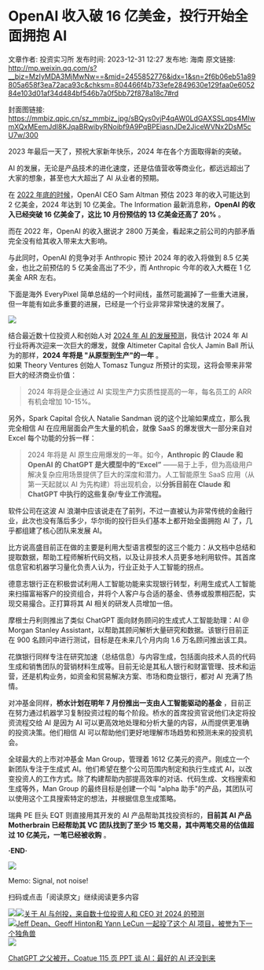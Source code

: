 # OpenAI 收入破 16 亿美金，投行开始全面拥抱 AI

文章作者: 投资实习所
发布时间: 2023-12-31 12:27
发布地: 海南
原文链接: http://mp.weixin.qq.com/s?__biz=MzIyMDA3MjMwNw==&mid=2455852776&idx=1&sn=2f6b06eb51a89805a658f3ea72aca93c&chksm=804466f4b733efe2849630e129faa0e605284e103d01af34d484bf546b7a0f5bb72f878a18c7#rd

封面图链接: https://mmbiz.qpic.cn/sz_mmbiz_jpg/sBQys0vjP4qAW0LdGAXSSLqps4MIwmXQxMEemJdI8KJqaBRwibyRNoibf9A9PqBPEiasnJDe2JiceWVNx2DsM5cU7w/300

2023 年最后一天了，预祝大家新年快乐，2024 年在各个方面取得新的突破。

AI 的发展，无论是产品技术的进化速度，还是估值营收等商业化，都远远超出了大家的想象，甚至也大大超出了 AI 从业者的预期。

在 [2022
年底的时候](http://mp.weixin.qq.com/s?__biz=MzIyMDA3MjMwNw==&mid=2455850409&idx=1&sn=e5a6198d24eba75c49b4a361bb9e469a&chksm=80447db5b733f4a37376b065c27ecba85807bb39185d7bdd492c59cd3607b6cdcfc8e103c045&scene=21#wechat_redirect)，OpenAI
CEO Sam Altman 预估 2023 年的收入可能达到 2 亿美金，2024 年达到 10 亿美金。The Information
最新消息称，**OpenAI 的收入已经突破 16 亿美金了，这比 10 月份预估的 13 亿美金还高了 20%** 。

而在 2022 年，OpenAI 的收入据说才 2800 万美金，看起来之前公司的内部矛盾完全没有给其收入带来太大影响。

与此同时，OpenAI 的竞争对手 Anthropic 预计 2024 年的收入将做到 8.5 亿美金，也比之前预估的 5 亿美金高出了不少，而
Anthropic 今年的收入大概在 1 亿美金 ARR 左右。

下面是海外 EveryPixel 简单总结的一个时间线，虽然可能漏掉了一些重大进展，但一年能有如此多重要的进展，已经是一个行业非常非常快速的发展了。

![](https://mmbiz.qpic.cn/sz_mmbiz_jpg/sBQys0vjP4qAW0LdGAXSSLqps4MIwmXQSQnGx1qvVGicBw3icMZH4rF4ltrMXhXvV59N2Vj1vwySUN4TAF55gMeA/640?wx_fmt=jpeg&from=appmsg)

结合最近数十位投资人和创始人对 [2024 年 AI
的发展预测](http://mp.weixin.qq.com/s?__biz=MzIyMDA3MjMwNw==&mid=2455852748&idx=1&sn=ccddb4f569881e550382336247b7edb0&chksm=804466d0b733efc62cc4597961f9bd1cebb51db922724d204ce248d131f6c9be5317c01469a4&scene=21#wechat_redirect)，我估计
2024 年 AI 行业将再次迎来一次巨大的爆发，就像 Altimeter Capital 合伙人 Jamin Ball 所认为的那样，**2024 年将是
"从原型到生产"的一年** 。  
如果 Theory Ventures 创始人 Tomasz Tunguz 所预计的实现，这将会带来非常巨大的经济商业价值：

> 2024 年将是企业通过 AI 实现生产力实质性提高的一年，每名员工的 ARR 有机会增加 10-15%。

另外，Spark Capital 合伙人 Natalie Sandman 说的这个比喻如果成立，那么我完全相信 AI 在应用层面会产生大量的机会，就像
SaaS 的爆发很大一部分来自对 Excel 每个功能的分拆一样：

> 2024 年将是 AI 原生应用爆发的一年。如今，**Anthropic 的 Claude 和 OpenAI 的 ChatGPT
> 是大模型中的“Excel”** ——易于上手，但为高级用户解决复杂应用场景提供了巨大的深度和潜力。人工智能原生 SaaS 应用（从第一天起就以 AI
> 为先构建）将出现机会，以**分拆目前在 Claude 和 ChatGPT 中执行的这些复杂/专业工作流程。**

软件公司在这波 AI 浪潮中应该说走在了前列，不过一直被认为非常传统的金融行业，此次也没有落后多少，华尔街的投行巨头们基本上都开始全面拥抱 AI
了，几乎都组建了核心团队来发展 AI。

比方说高盛目前正在做的主要是利用大型语言模型的这三个能力：从文档中总结和提取数据，帮助工程师解析代码文档，以及让非技术人员更多地利用软件。其首席信息官和机器学习量化负责人认为，行业正处于人工智能的拐点。

德意志银行正在积极尝试利用人工智能功能来实现银行转型，利用生成式人工智能来扫描富裕客户的投资组合，并将个人客户与合适的基金、债券或股票相匹配，实现交易撮合。正打算将其
AI 相关的研发人员增加一倍。

摩根士丹利则推出了类似 ChatGPT 面向财务顾问的生成式人工智能助理：AI @ Morgan Stanley
Assistant，以帮助其顾问解析大量研究和数据。该银行目前正在 900 名顾问中进行测试，目标是在未来几个月内向 1.6 万名顾问推出该工具。

花旗银行同样专注在研究加速（总结信息）与内容生成，包括面向技术人员的代码生成和销售团队的营销材料生成等。目前无论是其私人银行和财富管理、技术和运营，还是机构业务，如资金和贸易解决方案、市场和商业银行，都对
AI 充满了热情。

对冲基金同样，**桥水计划在明年 7 月份推出一支由人工智能驱动的基金**
，目前正在努力通过机器学习复制投资过程的每个阶段。桥水的首席投资官说他们决定将投资流程交给 AI 是因为 AI
可以更高效地处理和分析大量的内容，从而提供更准确的投资决策。他们相信 AI 可以帮助他们更好地理解市场趋势和预测未来的投资机会。

全球最大的上市对冲基金 Man Group，管理着 1612 亿美元的资产。刚成立一个新团队专注于生成式 AI。他们希望在整个公司范围内制定和执行生成式
AI，以改变投资人的工作方式。除了构建帮助内部提高效率的对话、代码生成、文档搜索和生成等外，Man Group 的最终目标是创建一个叫 "alpha
助手"的产品，其团队可以使用这个工具搜索特定的想法，并根据信息生成策略。

瑞典 PE 巨头 EQT 则直接用其开发的 AI 产品帮助其找投资标的，**目前其 AI 产品 Motherbrain 已经帮助其 VC 团队找到了至少
15 笔交易，其中两笔交易的估值超过 10 亿美元，一笔已经被收购** 。

**·END·**

![](https://mmbiz.qpic.cn/sz_mmbiz_png/sBQys0vjP4qAW0LdGAXSSLqps4MIwmXQmIvKgjDENwE3qftVOicMEkR9XTdRcibbT0vA53HBYsdeciaSCicyoIwsWg/640?wx_fmt=png&from=appmsg)  

Memo: Signal, not noise!

扫码或点击「阅读原文」继续阅读更多内容

![](https://mmbiz.qpic.cn/mmbiz_png/mrJibAziaMQhQGoNHniac6wGOyRe172dlS0HCYicyjiaCTtly2pULIz6YPNsXeRjoQFSuDYezsia4ibhbAc1X3GKtVRyw/640?wx_fmt=png&wxfrom=5&wx_lazy=1&wx_co=1)[![](https://mmbiz.qpic.cn/sz_mmbiz_jpg/sBQys0vjP4pjCcWnlM11OVmabu6BMfE9XeI7eNFXkcYBYTsfzGfcO11iajibETE1SsN3M9R3ghRibUJ6icpextiaHqw/640?wx_fmt=jpeg)关于
AI 与创投，来自数十位投资人和 CEO 对 2024
的预测](https://mp.weixin.qq.com/s?__biz=MzIyMDA3MjMwNw==&mid=2455852748&idx=1&sn=ccddb4f569881e550382336247b7edb0&chksm=804466d0b733efc62cc4597961f9bd1cebb51db922724d204ce248d131f6c9be5317c01469a4&scene=21#wechat_redirect)  
[![](https://mmbiz.qpic.cn/sz_mmbiz_jpg/sBQys0vjP4rw6rpib2icKTEoUUI5KWuT7xQF1JnfKXFJ9aGiaNnNRVEIuL2demWZ8lQIKnCQmSmXxxCwSkhVOphug/640?wx_fmt=jpeg)Jeff
Dean、Geoff Hinton和 Yann LeCun 一起投了这个 AI
项目，被誉为下一个独角兽](https://mp.weixin.qq.com/s?__biz=MzIyMDA3MjMwNw==&mid=2455852716&idx=1&sn=18a765a6f562f3a9caebf075c2f5b64e&chksm=804466b0b733efa6337e4d814e6b0b58fb2ae4d9b72dad04c0ac4ce6de7f1dc44c8ef3f6d19a&scene=21#wechat_redirect)  
[![](https://mmbiz.qpic.cn/sz_mmbiz_jpg/sBQys0vjP4rR57Wwfo3qW7ibqjst9n0lUlWiajXZvCiaW7K0tDRIqrW1YibCl3QBky2jKYO3Z3gUk2MK9kpT7aIChA/640?wx_fmt=jpeg)](https://mp.weixin.qq.com/s?__biz=MzIyMDA3MjMwNw==&mid=2455852481&idx=1&sn=9fa444691a2f67b35deea3f89442a9ca&chksm=804465ddb733eccb160954e0d625b0ab9ab739ffaa1132d26d757a0b6d7bcf0c0c99629c597b&scene=21#wechat_redirect)

[ChatGPT 之父被开，Coatue 115 页 PPT 谈 AI：最好的 AI
还没到来](https://mp.weixin.qq.com/s?__biz=MzIyMDA3MjMwNw==&mid=2455852481&idx=1&sn=9fa444691a2f67b35deea3f89442a9ca&chksm=804465ddb733eccb160954e0d625b0ab9ab739ffaa1132d26d757a0b6d7bcf0c0c99629c597b&scene=21#wechat_redirect)

